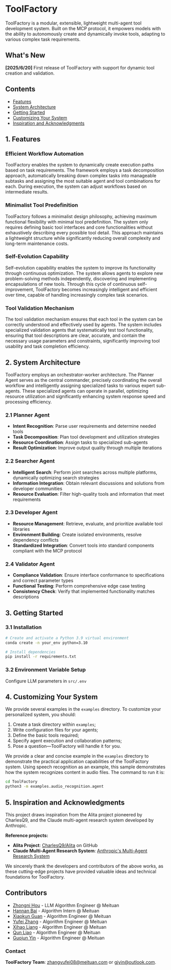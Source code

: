 # ToolFactory

ToolFactory is a modular, extensible, lightweight multi-agent tool development system. Built on the MCP protocol, it empowers models with the ability to autonomously create and dynamically invoke tools, adapting to various complex task requirements.

## What's New

**[2025/6/20]** First release of ToolFactory with support for dynamic tool creation and validation.

## Contents

- [Features](#1-features)
- [System Architecture](#2-system-architecture)
- [Getting Started](#3-getting-started)
- [Customizing Your System](#4-customizing-your-system)
- [Inspiration and Acknowledgments](#5-inspiration-and-acknowledgments)

## 1. Features

### Efficient Workflow Automation

ToolFactory enables the system to dynamically create execution paths based on task requirements. The framework employs a task decomposition approach, automatically breaking down complex tasks into manageable subtasks and assigning the most suitable agent and tool combinations for each. During execution, the system can adjust workflows based on intermediate results.

### Minimalist Tool Predefinition

ToolFactory follows a minimalist design philosophy, achieving maximum functional flexibility with minimal tool predefinition. The system only requires defining basic tool interfaces and core functionalities without exhaustively describing every possible tool detail. This approach maintains a lightweight structure while significantly reducing overall complexity and long-term maintenance costs.

### Self-Evolution Capability

Self-evolution capability enables the system to improve its functionality through continuous optimization. The system allows agents to explore new problem-solving methods independently, discovering and implementing encapsulations of new tools. Through this cycle of continuous self-improvement, ToolFactory becomes increasingly intelligent and efficient over time, capable of handling increasingly complex task scenarios.

### Tool Validation Mechanism

The tool validation mechanism ensures that each tool in the system can be correctly understood and effectively used by agents. The system includes specialized validation agents that systematically test tool functionality, ensuring that tool descriptions are clear, accurate, and contain the necessary usage parameters and constraints, significantly improving tool usability and task completion efficiency.

## 2. System Architecture

ToolFactory employs an orchestrator-worker architecture. The Planner Agent serves as the central commander, precisely coordinating the overall workflow and intelligently assigning specialized tasks to various expert sub-agents. These specialized agents can operate in parallel, optimizing resource utilization and significantly enhancing system response speed and processing efficiency.

### 2.1 Planner Agent

- **Intent Recognition**: Parse user requirements and determine needed tools
- **Task Decomposition**: Plan tool development and utilization strategies
- **Resource Coordination**: Assign tasks to specialized sub-agents
- **Result Optimization**: Improve output quality through multiple iterations

### 2.2 Searcher Agent

- **Intelligent Search**: Perform joint searches across multiple platforms, dynamically optimizing search strategies
- **Information Integration**: Obtain relevant discussions and solutions from developer communities
- **Resource Evaluation**: Filter high-quality tools and information that meet requirements

### 2.3 Developer Agent

- **Resource Management**: Retrieve, evaluate, and prioritize available tool libraries
- **Environment Building**: Create isolated environments, resolve dependency conflicts
- **Standardized Integration**: Convert tools into standard components compliant with the MCP protocol

### 2.4 Validator Agent

- **Compliance Validation**: Ensure interface conformance to specifications and correct parameter types
- **Functional Testing**: Perform comprehensive edge case testing
- **Consistency Check**: Verify that implemented functionality matches descriptions

## 3. Getting Started

### 3.1 Installation

```bash
# Create and activate a Python 3.9 virtual environment
conda create -n your_env python=3.10 

# Install dependencies
pip install -r requirements.txt
```

### 3.2 Environment Variable Setup

Configure LLM parameters in `src/.env` 

## 4. Customizing Your System

We provide several examples in the `examples` directory. To customize your personalized system, you should:

1. Create a task directory within `examples`;
2. Write configuration files for your agents;
3. Define the basic tools required;
4. Specify agent execution and collaboration patterns;
5. Pose a question—ToolFactory will handle it for you.

We provide a clear and concise example in the `examples` directory to demonstrate the practical application capabilities of the ToolFactory system. Using speech recognition as an example, this sample demonstrates how the system recognizes content in audio files. The command to run it is:

```bash
cd ToolFactory
python3 -m examples.audio_recognition.agent
```

## 5. Inspiration and Acknowledgments

This project draws inspiration from the Alita project pioneered by CharlesQ9, and the Claude multi-agent research system developed by Anthropic.

**Reference projects:**

- **Alita Project**: [CharlesQ9/Alita](https://github.com/CharlesQ9/Alita) on GitHub
- **Claude Multi-Agent Research System**: [Anthropic's Multi-Agent Research System](https://www.anthropic.com/research/multi-agent)

We sincerely thank the developers and contributors of the above works, as these cutting-edge projects have provided valuable ideas and technical foundations for ToolFactory.

## Contributors
- [Zhongni Hou](https://github.com/houzhongni) - LLM Algorithm Engineer @ Meituan
- [Hannan Bai](https://github.com/dqtcyh) - Algorithm Intern @ Meituan
- [Xiaokun Guan](https://github.com/biscuit279) - Algorithm Engineer @ Meituan
- [Yufei Zhang](https://github.com/zyf001) - Algorithm Engineer @ Meituan
- [Xihao Liang](https://github.com/liangxh) - Algorithm Engineer @ Meituan
- [Qun Liao](https://github.com/robink87) - Algorithm Engineer @ Meituan
- [Guojun Yin](https://github.com/gjyin) - Algorithm Engineer @ Meituan


### Contact
**ToolFactory Team**: zhangyufei08@meituan.com or gjyin@outlook.com.
